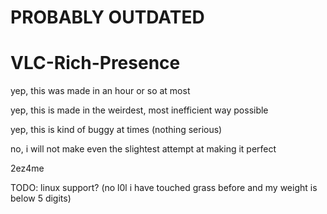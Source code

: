 # PROBABLY OUTDATED


# VLC-Rich-Presence

yep, this was made in an hour or so at most

yep, this is made in the weirdest, most inefficient way possible

yep, this is kind of buggy at times (nothing serious)

no, i will not make even the slightest attempt at making it perfect

2ez4me


TODO:
linux support?
(no l0l i have touched grass before and my weight is below 5 digits)
